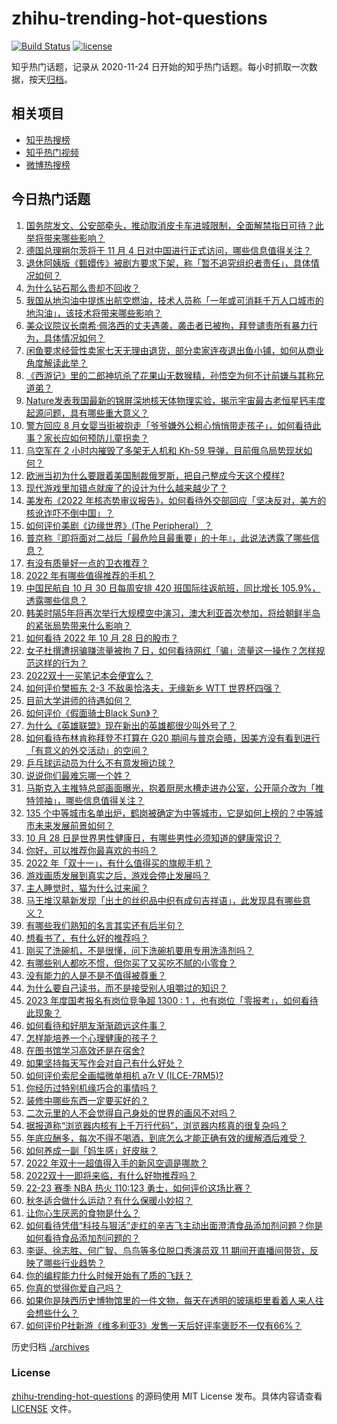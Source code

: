 # zhihu-trending-hot-questions

[![Build Status](https://github.com/justjavac/zhihu-trending-hot-questions/workflows/ci/badge.svg?branch=master)](https://github.com/justjavac/zhihu-trending-hot-questions/actions)
[![license](https://img.shields.io/github/license/justjavac/zhihu-trending-hot-questions)](https://github.com/justjavac/zhihu-trending-hot-questions/blob/master/LICENSE)

知乎热门话题，记录从 2020-11-24 日开始的知乎热门话题。每小时抓取一次数据，按天[归档](./archives)。

## 相关项目

- [知乎热搜榜](https://github.com/justjavac/zhihu-trending-top-search)
- [知乎热门视频](https://github.com/justjavac/zhihu-trending-hot-video)
- [微博热搜榜](https://github.com/justjavac/weibo-trending-hot-search)

## 今日热门话题

<!-- BEGIN -->
<!-- 最后更新时间 Sat Oct 29 2022 05:12:42 GMT+0800 (China Standard Time) -->

1. [国务院发文、公安部牵头，推动取消皮卡车进城限制，全面解禁指日可待？此举将带来哪些影响？](https://www.zhihu.com/question/562888019)
1. [德国总理朔尔茨将于 11 月 4 日对中国进行正式访问，哪些信息值得关注？](https://www.zhihu.com/question/563120922)
1. [退休阿姨版《甄嬛传》被剧方要求下架，称「暂不追究组织者责任」，具体情况如何？](https://www.zhihu.com/question/562752876)
1. [为什么钻石那么贵却不回收？](https://www.zhihu.com/question/558363878)
1. [我国从地沟油中提炼出航空燃油，技术人员称「一年或可消耗千万人口城市的地沟油」，该技术将带来哪些影响？](https://www.zhihu.com/question/562997468)
1. [美众议院议长南希·佩洛西的丈夫遇袭，袭击者已被拘，拜登谴责所有暴力行为，具体情况如何？](https://www.zhihu.com/question/563140487)
1. [闲鱼要求经营性卖家七天无理由退货，部分卖家连夜退出鱼小铺，如何从商业角度解读此举？](https://www.zhihu.com/question/559363666)
1. [《西游记》里的二郎神坑杀了花果山无数猴精，孙悟空为何不计前嫌与其称兄道弟？](https://www.zhihu.com/question/44016534)
1. [Nature发表我国最新的锦屏深地核天体物理实验，揭示宇宙最古老恒星钙丰度起源问题，具有哪些重大意义？](https://www.zhihu.com/question/562769459)
1. [警方回应 8 月女婴当街被抱走「爷爷嫌外公粗心悄悄带走孩子」，如何看待此事？家长应如何预防儿童拐卖？](https://www.zhihu.com/question/562963831)
1. [乌空军在 2 小时内摧毁了多架无人机和 Kh-59 导弹，目前俄乌局势现状如何？](https://www.zhihu.com/question/562799525)
1. [欧洲当初为什么要跟着美国制裁俄罗斯，把自己整成今天这个模样?](https://www.zhihu.com/question/560300935)
1. [现代游戏里加错点就废了的设计为什么越来越少了？](https://www.zhihu.com/question/560342807)
1. [美发布《2022 年核态势审议报告》，如何看待外交部回应「坚决反对，美方的核讹诈吓不倒中国」？](https://www.zhihu.com/question/563100026)
1. [如何评价美剧《边缘世界》(The Peripheral）？](https://www.zhihu.com/question/561755230)
1. [普京称『即将面对二战后「最危险且最重要」的十年』，此说法透露了哪些信息？](https://www.zhihu.com/question/562946177)
1. [有没有质量好一点的卫衣推荐？](https://www.zhihu.com/question/514471324)
1. [2022 年有哪些值得推荐的手机？](https://www.zhihu.com/question/514306954)
1. [中国民航自 10 月 30 日每周安排 420 班国际往返航班，同比增长 105.9%，透露哪些信息？](https://www.zhihu.com/question/562432739)
1. [韩美时隔5年将再次举行大规模空中演习，澳大利亚首次参加，将给朝鲜半岛的紧张局势带来什么影响？](https://www.zhihu.com/question/562705677)
1. [如何看待 2022 年 10 月 28 日的股市？](https://www.zhihu.com/question/562989088)
1. [女子杜撰遭拐骗赚流量被拘 7 日，如何看待网红「骗」流量这一操作？怎样规范这样的行为？](https://www.zhihu.com/question/562729392)
1. [2022双十一买笔记本会便宜么？](https://www.zhihu.com/question/425332279)
1. [如何评价樊振东 2-3 不敌奥恰洛夫，无缘新乡 WTT 世界杯四强？](https://www.zhihu.com/question/563115493)
1. [目前大学讲师的待遇如何？](https://www.zhihu.com/question/495127497)
1. [如何评价《假面骑士Black Sun》？](https://www.zhihu.com/question/494129001)
1. [为什么《英雄联盟》现在新出的英雄都很少叫外号了？](https://www.zhihu.com/question/533496433)
1. [如何看待布林肯称拜登不打算在 G20 期间与普京会晤，因美方没有看到进行「有意义的外交活动」的空间？](https://www.zhihu.com/question/563050934)
1. [乒乓球运动员为什么不有意发擦边球？](https://www.zhihu.com/question/298566566)
1. [说说你们最难忘哪一个姓？](https://www.zhihu.com/question/379089339)
1. [马斯克入主推特总部画面曝光，抱着厨房水槽走进办公室，公开简介改为「推特领袖」，哪些信息值得关注？](https://www.zhihu.com/question/562661109)
1. [135 个中等城市名单出炉，鹤岗被确定为中等城市，它是如何上榜的？中等城市未来发展前景如何？](https://www.zhihu.com/question/562881455)
1. [10 月 28 日是世界男性健康日，有哪些男性必须知道的健康常识？](https://www.zhihu.com/question/563020641)
1. [你好，可以推荐你最喜欢的书吗？](https://www.zhihu.com/question/561362744)
1. [2022 年「双十一」，有什么值得买的旗舰手机？](https://www.zhihu.com/question/561735243)
1. [游戏画质发展到真实之后，游戏会停止发展吗？](https://www.zhihu.com/question/557656833)
1. [主人睡觉时，猫为什么过来闻？](https://www.zhihu.com/question/474358188)
1. [马王堆汉墓新发现「出土的丝织品中织有成句吉祥语」，此发现具有哪些意义？](https://www.zhihu.com/question/563017925)
1. [有哪些我们熟知的名言其实还有后半句？](https://www.zhihu.com/question/30792945)
1. [想看书了，有什么好的推荐吗？](https://www.zhihu.com/question/559503558)
1. [刚买了洗碗机，不是很懂，问下洗碗机要用专用洗涤剂吗？](https://www.zhihu.com/question/440718918)
1. [有哪些别人都吃不惯，但你买了又买吃不腻的小零食？](https://www.zhihu.com/question/561308811)
1. [没有能力的人是不是不值得被尊重？](https://www.zhihu.com/question/559002256)
1. [为什么要自己读书，而不是接受别人咀嚼过的知识？](https://www.zhihu.com/question/558990838)
1. [2023 年度国考报名有岗位竞争超 1300 : 1 ，也有岗位「零报考」，如何看待此现象？](https://www.zhihu.com/question/562946224)
1. [如何看待和好朋友渐渐疏远这件事？](https://www.zhihu.com/question/67894761)
1. [怎样能培养一个心理健康的孩子？](https://www.zhihu.com/question/265658533)
1. [在图书馆学习高效还是在宿舍?](https://www.zhihu.com/question/553272973)
1. [如果坚持每天写作会对自己有什么好处？](https://www.zhihu.com/question/412766298)
1. [如何评价索尼全画幅微单相机 a7r V (ILCE-7RM5)?](https://www.zhihu.com/question/562617660)
1. [你经历过特别机缘巧合的事情吗？](https://www.zhihu.com/question/399124721)
1. [装修中哪些东西一定要买好的？](https://www.zhihu.com/question/544938809)
1. [二次元里的人不会觉得自己身处的世界的画风不对吗？](https://www.zhihu.com/question/558699190)
1. [据报道称“浏览器内核有上千万行代码”，浏览器内核真的很复杂吗？](https://www.zhihu.com/question/290767285)
1. [年底应酬多，每次不得不喝酒，到底怎么才能正确有效的缓解酒后难受？](https://www.zhihu.com/question/561172332)
1. [如何养成一副「妈生感」好皮肤？](https://www.zhihu.com/question/562743945)
1. [2022 年双十一超值得入手的新风空调是哪款？](https://www.zhihu.com/question/562709931)
1. [2022双十一即将来临，有什么好物推荐吗？](https://www.zhihu.com/question/558218946)
1. [22-23 赛季 NBA 热火 110:123 勇士，如何评价这场比赛？](https://www.zhihu.com/question/562965714)
1. [秋冬适合做什么运动？有什么保暖小妙招？](https://www.zhihu.com/question/562834759)
1. [让你心生厌恶的食物是什么？](https://www.zhihu.com/question/468990798)
1. [如何看待凭借“科技与狠活”走红的辛吉飞主动出面澄清食品添加剂问题？你是如何看待食品添加剂问题的？](https://www.zhihu.com/question/562907269)
1. [李诞、徐志胜、何广智、鸟鸟等多位脱口秀演员双 11 期间开直播间带货，反映了哪些行业趋势？](https://www.zhihu.com/question/562858488)
1. [你的编程能力什么时候开始有了质的飞跃？](https://www.zhihu.com/question/439209257)
1. [你真的觉得你爱自己吗？](https://www.zhihu.com/question/562712095)
1. [如果你是陕西历史博物馆里的一件文物，每天在透明的玻璃柜里看着人来人往会想些什么？](https://www.zhihu.com/question/562152146)
1. [如何评价P社新游《维多利亚3》发售一天后好评率褒贬不一仅有66%？](https://www.zhihu.com/question/562861220)

<!-- END -->

历史归档 [./archives](./archives)

### License

[zhihu-trending-hot-questions](https://github.com/justjavac/zhihu-trending-hot-questions)
的源码使用 MIT License 发布。具体内容请查看 [LICENSE](./LICENSE) 文件。
